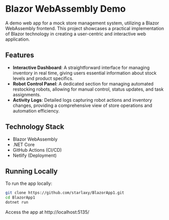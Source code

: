 # Blazor WebAssembly Demo

A demo web app for a mock store management system, utilizing a Blazor WebAssembly frontend. This project showcases a practical implementation of Blazor technology in creating a user-centric and interactive web application.

## Features
- **Interactive Dashboard**: A straightforward interface for managing inventory in real time, giving users essential information about stock levels and product specifics.
- **Robot Control Panel**: A dedicated section for managing automated restocking robots, allowing for manual control, status updates, and task assignments.
- **Activity Logs**: Detailed logs capturing robot actions and inventory changes, providing a comprehensive view of store operations and automation efficiency.

## Technology Stack
- Blazor WebAssembly
- .NET Core
- GitHub Actions (CI/CD)
- Netlify (Deployment)
## Running Locally
To run the app locally:
   ```bash
   git clone https://github.com/starlaxy/BlazorApp1.git
   cd BlazorApp1
   dotnet run
```
Access the app at http://localhost:5135/
